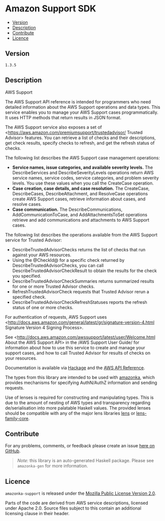 # Amazon Support SDK

* [Version](#version)
* [Description](#description)
* [Contribute](#contribute)
* [Licence](#licence)


## Version

`1.3.5`


## Description

AWS Support

The AWS Support API reference is intended for programmers who need
detailed information about the AWS Support operations and data types.
This service enables you to manage your AWS Support cases
programmatically. It uses HTTP methods that return results in JSON
format.

The AWS Support service also exposes a set of
<https://aws.amazon.com/premiumsupport/trustedadvisor/ Trusted Advisor>
features. You can retrieve a list of checks and their descriptions, get
check results, specify checks to refresh, and get the refresh status of
checks.

The following list describes the AWS Support case management operations:

-   __Service names, issue categories, and available severity levels.__
    The DescribeServices and DescribeSeverityLevels operations return
    AWS service names, service codes, service categories, and problem
    severity levels. You use these values when you call the CreateCase
    operation.
-   __Case creation, case details, and case resolution.__ The
    CreateCase, DescribeCases, DescribeAttachment, and ResolveCase
    operations create AWS Support cases, retrieve information about
    cases, and resolve cases.
-   __Case communication.__ The DescribeCommunications,
    AddCommunicationToCase, and AddAttachmentsToSet operations retrieve
    and add communications and attachments to AWS Support cases.

The following list describes the operations available from the AWS
Support service for Trusted Advisor:

-   DescribeTrustedAdvisorChecks returns the list of checks that run
    against your AWS resources.
-   Using the @CheckId@ for a specific check returned by
    DescribeTrustedAdvisorChecks, you can call
    DescribeTrustedAdvisorCheckResult to obtain the results for the
    check you specified.
-   DescribeTrustedAdvisorCheckSummaries returns summarized results for
    one or more Trusted Advisor checks.
-   RefreshTrustedAdvisorCheck requests that Trusted Advisor rerun a
    specified check.
-   DescribeTrustedAdvisorCheckRefreshStatuses reports the refresh
    status of one or more checks.

For authentication of requests, AWS Support uses
<http://docs.aws.amazon.com/general/latest/gr/signature-version-4.html Signature Version 4 Signing Process>.

See
<http://docs.aws.amazon.com/awssupport/latest/user/Welcome.html About the AWS Support API>
in the /AWS Support User Guide/ for information about how to use this
service to create and manage your support cases, and how to call Trusted
Advisor for results of checks on your resources.

Documentation is available via [Hackage](http://hackage.haskell.org/package/amazonka-support)
and the [AWS API Reference](http://docs.aws.amazon.com/awssupport/latest/APIReference/Welcome.html).

The types from this library are intended to be used with [amazonka](http://hackage.haskell.org/package/amazonka),
which provides mechanisms for specifying AuthN/AuthZ information and sending requests.

Use of lenses is required for constructing and manipulating types.
This is due to the amount of nesting of AWS types and transparency regarding
de/serialisation into more palatable Haskell values.
The provided lenses should be compatible with any of the major lens libraries
[lens](http://hackage.haskell.org/package/lens) or [lens-family-core](http://hackage.haskell.org/package/lens-family-core).

## Contribute

For any problems, comments, or feedback please create an issue [here on GitHub](https://github.com/brendanhay/amazonka/issues).

> _Note:_ this library is an auto-generated Haskell package. Please see `amazonka-gen` for more information.


## Licence

`amazonka-support` is released under the [Mozilla Public License Version 2.0](http://www.mozilla.org/MPL/).

Parts of the code are derived from AWS service descriptions, licensed under Apache 2.0.
Source files subject to this contain an additional licensing clause in their header.
